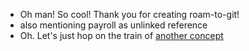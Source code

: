 - Oh man! So cool! Thank you for creating roam-to-git!
- also mentioning payroll as unlinked reference
- Oh. Let's just hop on the train of [another concept](<another concept.md>)
